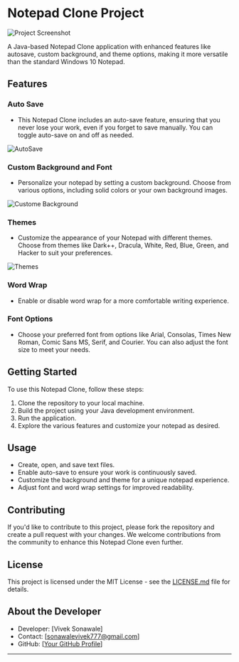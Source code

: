 # Notepad Clone Project

![Project Screenshot](https://github.com/Vivek-Sonawale/Notepad-Clone/assets/110754566/c3e62ae9-3957-4e15-8085-21b5fe856d00)

A Java-based Notepad Clone application with enhanced features like autosave, custom background, and theme options, making it more versatile than the standard Windows 10 Notepad.

## Features

### Auto Save
- This Notepad Clone includes an auto-save feature, ensuring that you never lose your work, even if you forget to save manually. You can toggle auto-save on and off as needed.

![AutoSave](https://github.com/Vivek-Sonawale/Notepad-Clone/assets/110754566/0181f31c-5920-489c-bcc7-b70315978a1e)

### Custom Background and Font
- Personalize your notepad by setting a custom background. Choose from various options, including solid colors or your own background images.

![Custome Background](https://github.com/Vivek-Sonawale/Notepad-Clone/assets/110754566/408f0bf0-b793-4b72-8cee-a89b2d3dc1bd)


### Themes
- Customize the appearance of your Notepad with different themes. Choose from themes like Dark++, Dracula, White, Red, Blue, Green, and Hacker to suit your preferences.

![Themes](https://github.com/Vivek-Sonawale/Notepad-Clone/assets/110754566/61f05e32-c6e6-48ed-aa7e-eb1b428286c3)


### Word Wrap
- Enable or disable word wrap for a more comfortable writing experience.


### Font Options
- Choose your preferred font from options like Arial, Consolas, Times New Roman, Comic Sans MS, Serif, and Courier. You can also adjust the font size to meet your needs.


## Getting Started

To use this Notepad Clone, follow these steps:

1. Clone the repository to your local machine.
2. Build the project using your Java development environment.
3. Run the application.
4. Explore the various features and customize your notepad as desired.

## Usage

- Create, open, and save text files.
- Enable auto-save to ensure your work is continuously saved.
- Customize the background and theme for a unique notepad experience.
- Adjust font and word wrap settings for improved readability.

## Contributing

If you'd like to contribute to this project, please fork the repository and create a pull request with your changes. We welcome contributions from the community to enhance this Notepad Clone even further.

## License

This project is licensed under the MIT License - see the [LICENSE.md](LICENSE.md) file for details.

## About the Developer

- Developer: [Vivek Sonawale]
- Contact: [sonawalevivek777@gmail.com]
- GitHub: [[Your GitHub Profile](https://github.com/Vivek-Sonawale/)]

---

